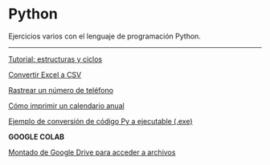 # Python
Ejercicios varios con el lenguaje de programación Python. 

---
[Tutorial: estructuras y ciclos](/04/tutorial_python_1.ipynb)

[Convertir Excel a CSV](/01/convertir%20excel%20a%20csv.ipynb)

[Rastrear un número de teléfono](/02/track_phone_number.ipynb)

[Cómo imprimir un calendario anual](/03/calendar_demo.ipynb)

[Ejemplo de conversión de código Py a ejecutable (.exe)](/05/)

**GOOGLE COLAB**

[Montado de Google Drive para acceder a archivos](montar_gdrive_cambiar_dirtrab.py)


